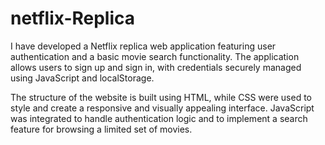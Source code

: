 # netflix-Replica

I have developed a Netflix replica web application featuring user authentication and a basic movie search functionality. The application allows users to sign up and sign in, with credentials securely managed using JavaScript and localStorage.

The structure of the website is built using HTML, while CSS were used to style and create a responsive and visually appealing interface. JavaScript was integrated to handle authentication logic and to implement a search feature for browsing a limited set of movies.
